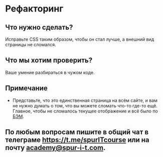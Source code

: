 
# Рефакторинг

## Что нужно сделать?
Исправьте CSS таким образом, чтобы он стал лучше, а внешний вид страницы не сломался. 

## Что мы хотим проверить?
Ваше умение разбираться в чужом коде.

## Примечание
* Представьте, что это единственная страница на всём сайте, и вам не нужно думать о том, что вы можете сломать что-то где-то ещё. Главное, чтобы не сломалось текущее отображение и всё было по [БЭМ](https://ru.bem.info/methodology/).

## По любым вопросам пишите в общий чат в телеграме https://t.me/spurITcourse или на почту academy@spur-i-t.com.